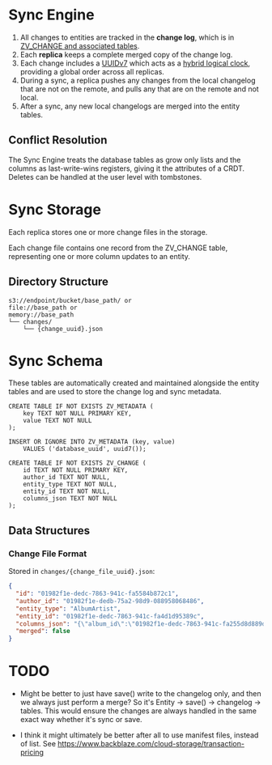 # Sync Engine

1. All changes to entities are tracked in the **change log**, which is in 
[ZV_CHANGE and associated tables](#sync-schema). 
2. Each **replica** keeps a complete merged copy of the change log.
3. Each change includes a [UUIDv7](https://datatracker.ietf.org/doc/html/draft-peabody-dispatch-new-uuid-format)
which acts as a [hybrid logical clock](https://muratbuffalo.blogspot.com/2014/07/hybrid-logical-clocks.html),
providing a global order across all replicas.
4. During a sync, a replica pushes any changes from the local changelog that
are not on the remote, and pulls any that are on the remote and not local.
5. After a sync, any new local changelogs are merged into the entity tables.

## Conflict Resolution

The Sync Engine treats the database tables as grow only lists and the columns
as last-write-wins registers, giving it the attributes of a CRDT. Deletes can
be handled at the user level with tombstones.

# Sync Storage

Each replica stores one or more change files in the storage.

Each change file contains one record from the ZV_CHANGE table, representing
one or more column updates to an entity.

## Directory Structure

```
s3://endpoint/bucket/base_path/ or
file://base_path or
memory://base_path
└── changes/
	└── {change_uuid}.json
```


# Sync Schema

These tables are automatically created and maintained alongside the entity tables and are used to store the change log and sync metadata.

```
CREATE TABLE IF NOT EXISTS ZV_METADATA (
	key TEXT NOT NULL PRIMARY KEY,
	value TEXT NOT NULL
);

INSERT OR IGNORE INTO ZV_METADATA (key, value) 
	VALUES ('database_uuid', uuid7());

CREATE TABLE IF NOT EXISTS ZV_CHANGE (
	id TEXT NOT NULL PRIMARY KEY,
	author_id TEXT NOT NULL,
	entity_type TEXT NOT NULL,
	entity_id TEXT NOT NULL,
	columns_json TEXT NOT NULL
);
```

## Data Structures

### Change File Format

Stored in `changes/{change_file_uuid}.json`:
```json
{
  "id": "01982f1e-dedc-7863-941c-fa5584b872c1",
  "author_id": "01982f1e-dedb-75a2-98d9-088958068486",
  "entity_type": "AlbumArtist",
  "entity_id": "01982f1e-dedc-7863-941c-fa4d1d95389c",
  "columns_json": "{\"album_id\":\"01982f1e-dedc-7863-941c-fa255d8d889d\",\"artist_id\":\"01982f1e-dedc-7863-941c-fa034bd17890\"}",
  "merged": false
}
```

# TODO

- Might be better to just have save() write to the changelog only, and then
we always just perform a merge? So it's Entity -> save() -> changelog -> tables.
This would ensure the changes are always handled in the same exact way whether
it's sync or save.

- I think it might ultimately be better after all to use manifest files, instead
of list. See https://www.backblaze.com/cloud-storage/transaction-pricing
